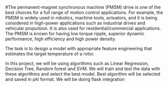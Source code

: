#The permanent-magnet synchronous machine (PMSM) drive is one of the best choices for a full range of motion control applications. For example, the PMSM is widely used in robotics, machine tools, actuators, and it is being considered in high-power applications such as industrial drives and vehicular propulsion. It is also used for residential/commercial applications. The PMSM is known for having low torque ripple, superior dynamic performance, high efficiency and high power density.


 The task is to design a model with appropriate feature engineering that estimates the target temperature of a rotor.


In this project, we will be using algorithms such as Linear Regression, Decision Tree, Random forest and SVM. We will train and test the data with these algorithms and select the best model. Best algorithm will be selected and saved in pkl format. We will be doing flask integration
